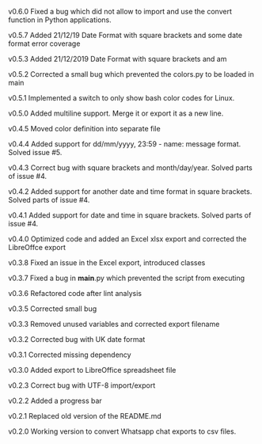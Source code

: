 v0.6.0
Fixed a bug which did not allow to import and use the convert function in Python applications.

v0.5.7
Added 21/12/19 Date Format with square brackets and some date format error coverage

v0.5.3
Added 21/12/2019 Date Format with square brackets and am

v0.5.2
Corrected a small bug which prevented the colors.py to be loaded in main

v0.5.1
Implemented a switch to only show bash color codes for Linux.

v0.5.0
Added multiline support. Merge it or export it as a new line.

v0.4.5
Moved color definition into separate file

v0.4.4
Added support for dd/mm/yyyy, 23:59 - name: message format. Solved issue #5.

v0.4.3
Correct bug with square brackets and month/day/year. Solved parts of issue #4.

v0.4.2
Added support for another date and time format in square brackets. Solved parts of issue #4.

v0.4.1
Added support for date and time in square brackets. Solved parts of issue #4.

v0.4.0
Optimized code and added an Excel xlsx export and corrected the LibreOffce export

v0.3.8
Fixed an issue in the Excel export, introduced classes

v0.3.7
Fixed a bug in __main__.py which prevented the script from executing

v0.3.6
Refactored code after lint analysis

v0.3.5
Corrected small bug

v0.3.3
Removed unused variables and corrected export filename

v0.3.2
Corrected bug with UK date format

v0.3.1
Corrected missing dependency

v0.3.0
Added export to LibreOffice spreadsheet file

v0.2.3
Correct bug with UTF-8 import/export

v0.2.2
Added a progress bar

v0.2.1
Replaced old version of the README.md

v0.2.0
Working version to convert Whatsapp chat exports to csv files.
